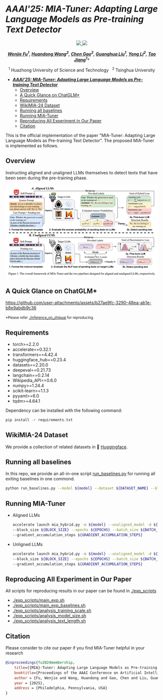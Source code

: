 # ___***AAAI'25: MIA-Tuner: Adapting Large Language Models as Pre-training Text Detector***___

<div align="center">
<p>

<a href="https://arxiv.org/abs/2408.08661">
    <img src="https://img.shields.io/badge/cl.CL-2408.08661-b31b1b.svg?logo=arxiv&logoColor=b31b1b&labelColor=9a9a9a">
</a>

<a href="https://huggingface.co/collections/wjfu99/wikimia-24-benchmark-676a5bb863aa59998de65db3">
    <img src="https://img.shields.io/badge/🤗 Huggingface-WIKIMIA--24-red?style=flat_square">
</a>

</p>

_**[Wenjie Fu](https://wjfu99.github.io)<sup>1</sup>, [Huandong Wang](https://scholar.google.com/citations?user=PNbioq0AAAAJ)<sup>2</sup>, [Chen Gao](https://fi.ee.tsinghua.edu.cn/~gaochen/)<sup>2</sup>, [Guanghua Liu](https://scholar.google.com/citations?user=tTyhUQQAAAAJ)<sup>1</sup>, [Yong Li](https://fi.ee.tsinghua.edu.cn/~liyong/)<sup>2</sup>, [Tao Jiang](https://scholar.google.com/citations?user=9BEmtIwAAAAJ)<sup>1</sup>***_
<!-- <br><br> -->
<!-- (* corresponding authors, <sup>&Dagger;</sup> project leader) -->

<sup>1</sup> Huazhong University of Science and Technology &nbsp; <sup>2</sup> Tsinghua University
</div>

- [___***AAAI'25: MIA-Tuner: Adapting Large Language Models as Pre-training Text Detector***___](#aaai25-mia-tuner-adapting-large-language-models-as-pre-training-text-detector)
  - [Overview](#overview)
  - [A Quick Glance on ChatGLM\*](#a-quick-glance-on-chatglm)
  - [Requirements](#requirements)
  - [WikiMIA-24 Dataset](#wikimia-24-dataset)
  - [Running all baselines](#running-all-baselines)
  - [Running MIA-Tuner](#running-mia-tuner)
  - [Reproducing All Experiment in Our Paper](#reproducing-all-experiment-in-our-paper)
  - [Citation](#citation)

This is the official implementation of the paper "MIA-Tuner: Adapting Large Language Models as Pre-training Text Detector".
The proposed MIA-Tuner is implemented as follows.

## Overview
Instructing aligned and unaligned LLMs themselves to detect texts that have been seen during the pre-training phase. 

![The overall architecture of MIA-Tuner](./Framework.png)

## A Quick Glance on ChatGLM*

https://github.com/user-attachments/assets/b27ae9fc-3290-48ea-ab1e-b8e9abdb9c36

<small>*Please refer [./inference_on_zhipuai](/inference_on_zhipuai) for reproducing.</small>

## Requirements

- torch>=2.2.0
- accelerate==0.32.1
- transformers==4.42.4
- huggingface_hub==0.23.4
- datasets==2.20.0
- deepeval==0.21.73
- langchain==0.2.14
- Wikipedia_API==0.6.0
- numpy>=1.24.4
- scikit-learn>=1.1.3
- pyyaml>=6.0
- tqdm>=4.64.1

Dependency can be installed with the following command:

```bash
pip install -r requirements.txt
```

## WikiMIA-24 Dataset

We provide a collection of related datasets in 🤗 [Huggingface](https://huggingface.co/collections/wjfu99/wikimia-24-benchmark-676a5bb863aa59998de65db3).

## Running all baselines
In this repo, we provide an all-in-one script [run_baselines.py](run_baselines.py) for running all exiting baselines in one commond.
```bash
python run_baselines.py --model ${model} --dataset ${DATASET_NAME} --block_size ${BLOCK_SIZE}
```

## Running MIA-Tuner

* Aligned LLMs
    ```bash
    accelerate launch mia_hybrid.py -m ${model} --unaligned_model -d ${DATASET_NAME} \
    --block_size ${BLOCK_SIZE} --epochs ${EPOCHS} --batch_size ${BATCH_SIZE} --learning_rate ${LEARNING_RATE} \
    --gradient_accumulation_steps ${GRADIENT_ACCUMULATION_STEPS}
    ```

* Unligned LLMs
    ```bash
    accelerate launch mia_hybrid.py -m ${model} --unaligned_model -d ${DATASET_NAME} \
    --block_size ${BLOCK_SIZE} --epochs ${EPOCHS} --batch_size ${BATCH_SIZE} --learning_rate ${LEARNING_RATE} \
    --gradient_accumulation_steps ${GRADIENT_ACCUMULATION_STEPS}
    ```

## Reproducing All Experiment in Our Paper
All scripts for reproducing results in our paper can be found in [./exp_scripts](/exp_scripts/)

* [./exp_scripts/main_exp.sh](/exp_scripts/main_exp.sh)
* [./exp_scripts/main_exp_baselines.sh](/exp_scripts/main_exp_baselines.sh)
* [./exp_scripts/analysis_training_scale.sh](exp_scripts/analysis_training_scale.sh)
* [./exp_scripts/analysis_model_size.sh](exp_scripts/analysis_model_size.sh)
* [./exp_scripts/analysis_text_length.sh](./exp_scripts/analysis_text_length.sh)

## Citation
Please consider to cite our paper if you find MIA-Tuner helpful in your research

```bibtex
@inproceedings{fu2024membership,
    title={{MIA}-Tuner: Adapting Large Language Models as Pre-training Text Detector},
    booktitle={Proceedings of the AAAI Conference on Artificial Intelligence},
    author = {Fu, Wenjie and Wang, Huandong and Gao, Chen and Liu, Guanghua and Li, Yong and Jiang, Tao},
    year = {2025},
    address = {Philadelphia, Pennsylvania, USA}
}
```